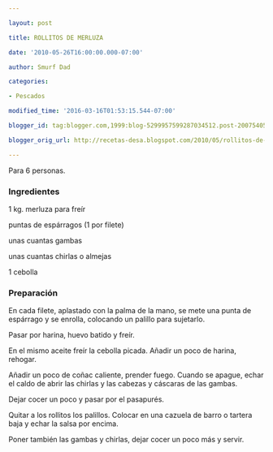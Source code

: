 ```yaml
---

layout: post

title: ROLLITOS DE MERLUZA

date: '2010-05-26T16:00:00.000-07:00'

author: Smurf Dad

categories:

- Pescados

modified_time: '2016-03-16T01:53:15.544-07:00'

blogger_id: tag:blogger.com,1999:blog-5299957599287034512.post-2007540557184467976

blogger_orig_url: http://recetas-desa.blogspot.com/2010/05/rollitos-de-merluza.html

---
```


Para 6 personas.

<h3>Ingredientes</h3>

1 kg. merluza para freír

puntas de espárragos (1 por filete)

unas cuantas gambas

unas cuantas chirlas o almejas

1 cebolla

<h3>Preparación</h3>

En cada filete, aplastado con la palma de la mano, se mete una punta de espárrago y se enrolla, colocando un palillo para sujetarlo.

Pasar por harina, huevo batido y freír.

En el mismo aceite freír la cebolla picada. Añadir un poco de harina, rehogar.

Añadir un poco de coñac caliente, prender fuego. Cuando se apague, echar el caldo de abrir las chirlas y las cabezas y cáscaras de las gambas.

Dejar cocer un poco y pasar por el pasapurés.

Quitar a los rollitos los palillos. Colocar en una cazuela de barro o tartera baja y echar la salsa por encima.

Poner también las gambas y chirlas, dejar cocer un poco más y servir.

